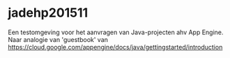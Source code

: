 # jadehp201511
Een testomgeving voor het aanvragen van Java-projecten ahv App Engine.
Naar analogie van 'guestbook' van https://cloud.google.com/appengine/docs/java/gettingstarted/introduction
